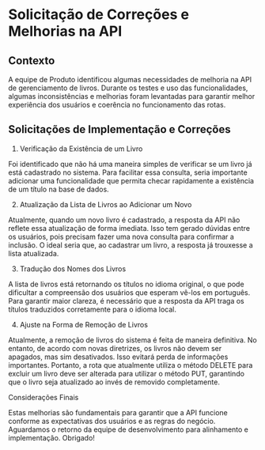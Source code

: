 # Solicitação de Correções e Melhorias na API

## Contexto

A equipe de Produto identificou algumas necessidades de melhoria na API de gerenciamento de livros. Durante os testes e uso das funcionalidades, algumas inconsistências e melhorias foram levantadas para garantir melhor experiência dos usuários e coerência no funcionamento das rotas.

## Solicitações de Implementação e Correções

1. Verificação da Existência de um Livro

Foi identificado que não há uma maneira simples de verificar se um livro já está cadastrado no sistema. Para facilitar essa consulta, seria importante adicionar uma funcionalidade que permita checar rapidamente a existência de um título na base de dados.

2. Atualização da Lista de Livros ao Adicionar um Novo

Atualmente, quando um novo livro é cadastrado, a resposta da API não reflete essa atualização de forma imediata. Isso tem gerado dúvidas entre os usuários, pois precisam fazer uma nova consulta para confirmar a inclusão. O ideal seria que, ao cadastrar um livro, a resposta já trouxesse a lista atualizada.

3. Tradução dos Nomes dos Livros

A lista de livros está retornando os títulos no idioma original, o que pode dificultar a compreensão dos usuários que esperam vê-los em português. Para garantir maior clareza, é necessário que a resposta da API traga os títulos traduzidos corretamente para o idioma local.

4. Ajuste na Forma de Remoção de Livros

Atualmente, a remoção de livros do sistema é feita de maneira definitiva. No entanto, de acordo com novas diretrizes, os livros não devem ser apagados, mas sim desativados. Isso evitará perda de informações importantes. Portanto, a rota que atualmente utiliza o método DELETE para excluir um livro deve ser alterada para utilizar o método PUT, garantindo que o livro seja atualizado ao invés de removido completamente.

Considerações Finais

Estas melhorias são fundamentais para garantir que a API funcione conforme as expectativas dos usuários e as regras do negócio. Aguardamos o retorno da equipe de desenvolvimento para alinhamento e implementação. Obrigado!
